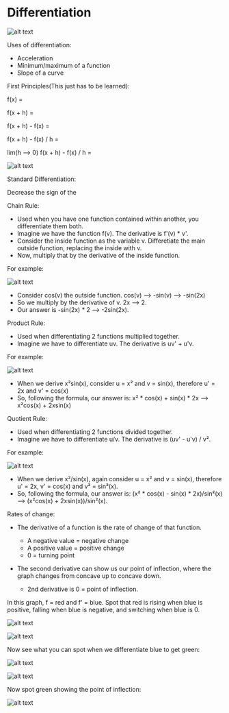 # Differentiation
![alt text](image.png)

Uses of differentiation:
- Acceleration
- Minimum/maximum of a function
- Slope of a curve

First Principles(This just has to be learned):

f(x) = 

f(x + h) =

f(x + h) - f(x) =

f(x + h) - f(x) / h =

lim(h --> 0) f(x + h) - f(x) / h =

![alt text](image-1.png)

Standard Differentiation:

Decrease the sign of the 

Chain Rule: 
- Used when you have one function contained within another, you differentiate them both.
- Imagine we have the function f(v). The derivative is f'(v) * v'.
- Consider the inside function as the variable v. Differetiate the main outside function, replacing the inside with v.
- Now, multiply that by the derivative of the inside function.

For example:

![alt text](image-2.png)

- Consider cos(v) the outside function. cos(v) --> -sin(v) --> -sin(2x)
- So we multiply by the derivative of v. 2x --> 2.
- Our answer is -sin(2x) * 2 --> -2sin(2x).

Product Rule:
- Used when differentiating 2 functions multiplied together.
- Imagine we have to differentiate uv. The derivative is uv' + u'v. 

For example:

![alt text](image-3.png)

- When we derive x²sin(x), consider u = x² and v = sin(x), therefore u' = 2x and v' = cos(x)
- So, following the formula, our answer is: x² * cos(x) + sin(x) * 2x --> x²cos(x) + 2xsin(x)

Quotient Rule:
- Used when differentiating 2 functions divided together.
- Imagine we have to differentiate u/v. The derivative is (uv' - u'v) / v². 

For example:

![alt text](image-4.png)

- When we derive x²/sin(x), again consider u = x² and v = sin(x), therefore u' = 2x, v' = cos(x) and v² = sin²(x).
- So, following the formula, our answer is: (x² * cos(x) - sin(x) * 2x)/sin²(x) --> (x²cos(x) + 2xsin(x))/sin²(x).

Rates of change:
- The derivative of a function is the rate of change of that function.
    - A negative value = negative change
    - A positive value = positive change 
    - 0 = turning point

- The second derivative can show us our point of inflection, where the graph changes from concave up to concave down.
    - 2nd derivative is 0 = point of inflection.

In this graph, f = red and f' = blue. Spot that red is rising when blue is positive, falling when blue is negative, and switching when blue is 0.

![alt text](image-9.png)

![alt text](image-6.png)

Now see what you can spot when we differentiate blue to get green:

![alt text](image-8.png)

![alt text](image-7.png)

Now spot green showing the point of inflection:

![alt text](image-10.png)